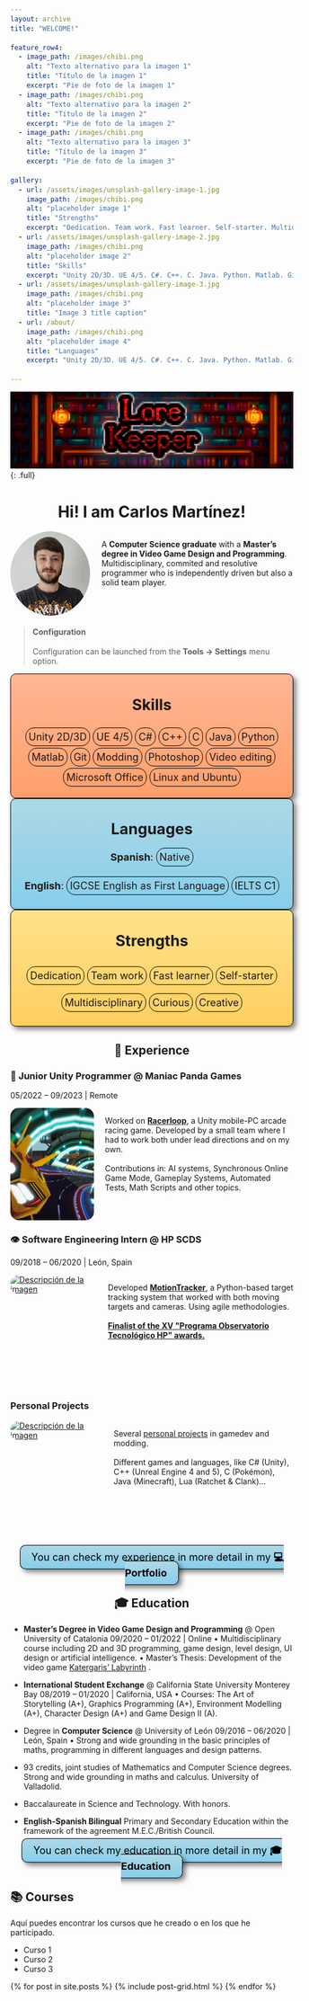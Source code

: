 ```yaml
---
layout: archive
title: "WELCOME!"

feature_row4:
  - image_path: /images/chibi.png
    alt: "Texto alternativo para la imagen 1"
    title: "Título de la imagen 1"
    excerpt: "Pie de foto de la imagen 1"
  - image_path: /images/chibi.png
    alt: "Texto alternativo para la imagen 2"
    title: "Título de la imagen 2"
    excerpt: "Pie de foto de la imagen 2"
  - image_path: /images/chibi.png
    alt: "Texto alternativo para la imagen 3"
    title: "Título de la imagen 3"
    excerpt: "Pie de foto de la imagen 3"

gallery:
  - url: /assets/images/unsplash-gallery-image-1.jpg
    image_path: /images/chibi.png
    alt: "placeholder image 1"
    title: "Strengths"
    excerpt: "Dedication. Team work. Fast learner. Self-starter. Multidisciplinary. Curious. Creative."
  - url: /assets/images/unsplash-gallery-image-2.jpg
    image_path: /images/chibi.png
    alt: "placeholder image 2"
    title: "Skills"
    excerpt: "Unity 2D/3D. UE 4/5. C#. C++. C. Java. Python. Matlab. Git. Modding. Photoshop. Video editing. Linux and Ubuntu."
  - url: /assets/images/unsplash-gallery-image-3.jpg
    image_path: /images/chibi.png
    alt: "placeholder image 3"
    title: "Image 3 title caption"
  - url: /about/
    image_path: /images/chibi.png
    alt: "placeholder image 4"
    title: "Languages"
    excerpt: "Unity 2D/3D. UE 4/5. C#. C++. C. Java. Python. Matlab. Git. Modding. Photoshop. Video editing. Linux and Ubuntu."

---
```


![full](/images/bannertest.png)
{: .full}

<div align="center">

  <h1> Hi! I am Carlos Martínez! <i class="fa fa-user-secret fa-bounce"></i> </h1>

</div>


<!-- <i class="fa fa-user-secret" style="color: DeepSkyBlue">  <i class="fa fa-user-secret" style="color: DarkSlateGray"> <i class="fa fa-user-secret" style="color: indigo"> <i class="fa fa-user-secret" style="color: navy">  <i class="fa fa-user-secret" style="color: royalblue"> -->

<div style="display: flex;">
  <img src="/images/foto150.jpg" alt="Descripción de la imagen" style="border-radius: 50%; width: 150px; height: 150px;">
  <p style="margin-left: 20px;">A <strong>Computer Science graduate</strong> with a <strong>Master’s degree in Video Game Design and Programming</strong>. Multidisciplinary, commited and resolutive programmer who is independently driven but also a solid team player.</p>
</div>

> #### <i class="fa fa-gear fa-spin fa-2x" style="color: firebrick"></i> Configuration
> Configuration can be launched from the **Tools -> Settings** menu option.

<div class="row">
  <div class="column3" style="background: linear-gradient(to bottom, #FFB695, #FF9F6A); border:1px solid #000; border-radius:10px; text-align:center; font-size:18px; box-shadow:5px 5px 10px rgba(0, 0, 0, 0.5);">
    <h2><i class="fa fa-headset"></i> Skills</h2>
    <p style="line-height: 2;"><span style="border: 1px solid #000; border-radius: 15px; padding: 5px;">Unity 2D/3D</span>  <span style="border: 1px solid #000; border-radius: 15px; padding: 5px;">UE 4/5</span>  <span style="border: 1px solid #000; border-radius: 15px; padding: 5px;">C#</span>  <span style="border: 1px solid #000; border-radius: 15px; padding: 5px;">C++</span>  <span style="border: 1px solid #000; border-radius: 15px; padding: 5px;">C</span>  <span style="border: 1px solid #000; border-radius: 15px; padding: 5px;">Java</span>  <span style="border: 1px solid #000; border-radius: 15px; padding: 5px;">Python</span>  <span style="border: 1px solid #000; border-radius: 15px; padding: 5px;">Matlab</span>  <span style="border: 1px solid #000; border-radius: 15px; padding: 5px;">Git</span>  <span style="border: 1px solid #000; border-radius: 15px; padding: 5px;">Modding</span>  <span style="border: 1px solid #000; border-radius: 15px; padding: 5px;">Photoshop</span>  <span style="border: 1px solid #000; border-radius: 15px; padding: 5px;">Video editing</span>  <span style="border: 1px solid #000; border-radius: 15px; padding: 5px;">Microsoft Office</span>  <span style="border: 1px solid #000; border-radius: 15px; padding: 5px;">Linux and Ubuntu</span></p>
  </div>
  <div class="column3" style="background: linear-gradient(to bottom, #ADD8E6, #87CEEB); border:1px solid #000; border-radius:10px; text-align:center; font-size:18px; box-shadow:5px 5px 10px rgba(0, 0, 0, 0.5);">
    <h2><i class="fa fa-language"></i> Languages</h2>
    <p><strong>Spanish</strong>: <span style="border: 1px solid #000; border-radius: 15px; padding: 5px;">Native</span></p>
    <p style="line-height: 2.55;"><strong>English</strong>: <span style="border: 1px solid #000; border-radius: 15px; padding: 5px;">IGCSE English as First Language</span>  <span style="border: 1px solid #000; border-radius: 15px; padding: 5px;">IELTS C1</span></p>
  </div>
    <div class="column3" style="background: linear-gradient(to bottom, #FFE28A, #FFCE60); border:1px solid #000; border-radius:10px; text-align:center; font-size:18px; box-shadow:5px 5px 10px rgba(0, 0, 0, 0.5);">
    <h2><i class="fa fa-dumbbell"></i> Strengths</h2>
    <p style="line-height: 2.65;"> <span style="border: 1px solid #000; border-radius: 15px; padding: 5px;">Dedication</span>  <span style="border: 1px solid #000; border-radius: 15px; padding: 5px;">Team work</span>  <span style="border: 1px solid #000; border-radius: 15px; padding: 5px;">Fast learner</span>  <span style="border: 1px solid #000; border-radius: 15px; padding: 5px;">Self-starter</span>  <span style="border: 1px solid #000; border-radius: 15px; padding: 5px;">Multidisciplinary</span>  <span style="border: 1px solid #000; border-radius: 15px; padding: 5px;">Curious</span>  <span style="border: 1px solid #000; border-radius: 15px; padding: 5px;">Creative</span></p>
  </div>
</div>


<!--
<div class="notice">
  <p>Este es un bloque de texto destacado.</p>
</div>

<div class="notice-inverse">
  <p>Este es un bloque de texto destacado con estilo inverso.</p>
</div>

Watch out! This paragraph of text has been emphasized with the `notice` class.
{: .notice}

Watch out! This paragraph of text has been emphasized with the `notice--primary` class.
{: .notice--primary}
-->

<div align="center">

  <h2> 💼 Experience </h2>

</div>

### 🚀 Junior Unity Programmer @ Maniac Panda Games
05/2022 – 09/2023 | Remote

<div style="display: flex;">
 <div style="width: 450px; height: 200px;">
   <a href="/portfolio/racerloop/">
     <img src="/images/Racerloop.jpg" alt="Descripción de la imagen" style="border-radius: 15px; width: 100%; height: 100%; object-fit: cover;">
   </a>
 </div>
  <p style="margin-left: 20px;">Worked on <a href="/portfolio/racerloop/"><strong>Racerloop</strong></a>, a Unity mobile-PC arcade racing game. Developed by a small team where I had to work both under lead directions and on my own.<br><br>Contributions in: AI systems, Synchronous Online Game Mode, Gameplay Systems, Automated Tests, Math Scripts and other topics.</p>
</div>

### 👁 Software Engineering Intern @ HP SCDS
09/2018 – 06/2020 | León, Spain

<div style="display: flex;">
 <div style="width: 450px; height: 200px;">
   <a href="/portfolio/motiontracker/">
     <img src="/images/MotionTracker.gif" alt="Descripción de la imagen" style="border-radius: 15px; width: 100%; height: 100%; object-fit: cover;">
   </a>
 </div>
  <p style="margin-left: 20px;">Developed <a href="/portfolio/motiontracker/"><strong>MotionTracker</strong></a>, a Python-based target tracking system that worked with both moving targets and cameras. Using agile methodologies.<br><br>
  <a href="https://hpscds.com/xv-observatorio-hp-2020/"><strong>Finalist of the XV "Programa Observatorio Tecnológico HP" awards.</strong></a></p>
</div>



### <i class="fa fa-puzzle-piece"></i> Personal Projects

<div style="display: flex;">
 <div style="width: 450px; height: 200px;">
   <a href="/portfolio/motiontracker/">
     <img src="/images/MotionTracker.gif" alt="Descripción de la imagen" style="border-radius: 15px; width: 100%; height: 100%; object-fit: cover;">
   </a>
 </div>
  <p style="margin-left: 20px;">Several <a href="/portfolio/">personal projects</a> in gamedev and modding.<br><br>Different games and languages, like C# (Unity), C++ (Unreal Engine 4 and 5), C (Pokémon), Java (Minecraft), Lua (Ratchet & Clank)...</p>
</div>

<!--
You can check this projects in more detail in my [**Portfolio**](/portfolio/)

<a href="/portfolio/" class="btn btn--primary">You can check this projects in more detail in my **Portfolio**</a>

<a href="/portfolio/" class="btn" style="background: linear-gradient(to bottom, #FFB695, #FFA580); border:1px solid #000; border-radius:10px; text-align:center; font-size:18px; box-shadow:5px 5px 10px rgba(0, 0, 0, 0.5); color: #000; text-decoration: none; padding: 10px 20px;">
  You can check these projects in more detail in my <strong>Portfolio</strong>
</a>

<div style="text-align: center;">
  <a href="/portfolio/" class="btn" style="background: linear-gradient(to bottom, #FFB695, #FFA580); border:1px solid #000; border-radius:10px; text-align:center; font-size:18px; box-shadow:5px 5px 10px rgba(0, 0, 0, 0.5); color: #000; text-decoration: none; padding: 10px 20px;">
    You can check these projects in more detail in my <strong>Portfolio</strong>
  </a>
</div>

<div style="text-align: center;">
  <a href="/portfolio/" class="btn" style="background: linear-gradient(to bottom, #96D1CD, #85BFB9); border:1px solid #000; border-radius:10px; text-align:center; font-size:18px; box-shadow:5px 5px 10px rgba(0, 0, 0, 0.5); color: #000; text-decoration: none; padding: 10px 20px;">
    You can check these projects in more detail in my <strong>Portfolio</strong>
  </a>
</div>
-->

<div style="text-align: center; margin-top: 30px;">
  <a href="/portfolio/" class="btn" style="background: linear-gradient(to bottom, #ADD8E6, #87CEEB); border:1px solid #000; border-radius:10px; text-align:center; font-size:18px; box-shadow:5px 5px 10px rgba(0, 0, 0, 0.5); color: #000; text-decoration: none; padding: 10px 20px;">
    You can check my experience in more detail in my <strong>💻 Portfolio</strong>
  </a>
</div>


<div align="center">

  <h2> 🎓 Education </h2>

</div>

- **Master’s Degree in Video Game Design and Programming** @ Open University of Catalonia
09/2020 – 01/2022 | Online
• Multidisciplinary course including 2D and 3D programming, game design, level design, UI design or artificial intelligence.
• Master’s Thesis: Development of the video game [Katergaris’ Labyrinth](/portfolio/katergarislabyrinth/) .

- **International Student Exchange** @ California State University Monterey Bay
08/2019 – 01/2020 | California, USA
• Courses: The Art of Storytelling (A+), Graphics Programming (A+), Environment
Modelling (A+), Character Design (A+) and Game Design II (A).

- Degree in **Computer Science** @ University of León
09/2016 – 06/2020 | León, Spain
• Strong and wide grounding in the basic principles of maths, programming in different
languages and design patterns.

- 93 credits, joint studies of Mathematics and Computer Science degrees. Strong and
wide grounding in maths and calculus. University of Valladolid.

- Baccalaureate in Science and Technology. With honors.

- **English-Spanish Bilingual** Primary and Secondary Education within the framework of
the agreement M.E.C./British Council.

<div style="text-align: center;">
  <a href="/education/" class="btn" style="background: linear-gradient(to bottom, #ADD8E6, #87CEEB); border:1px solid #000; border-radius:10px; text-align:center; font-size:18px; box-shadow:5px 5px 10px rgba(0, 0, 0, 0.5); color: #000; text-decoration: none; padding: 10px 20px;">
    You can check my education in more detail in my <strong>🎓 Education</strong>
  </a>
</div>

## 📚 Courses

Aquí puedes encontrar los cursos que he creado o en los que he participado.

- Curso 1
- Curso 2
- Curso 3


<div class="tiles">
{% for post in site.posts %}
	{% include post-grid.html %}
{% endfor %}
</div><!-- /.tiles -->
